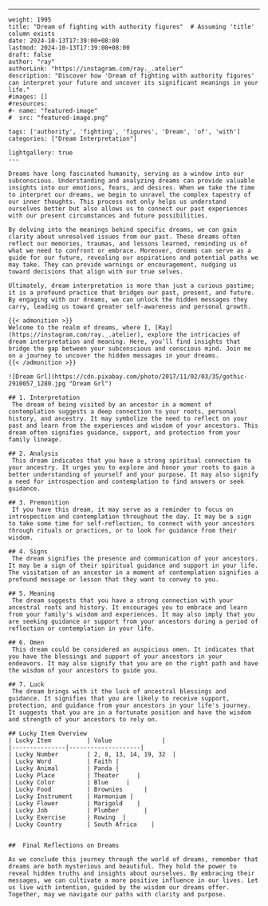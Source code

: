 ---
    weight: 1995
    title: "Dream of fighting with authority figures"  # Assuming 'title' column exists
    date: 2024-10-13T17:39:00+08:00
    lastmod: 2024-10-13T17:39:00+08:00
    draft: false
    author: "ray"
    authorLink: "https://instagram.com/ray._.atelier"
    description: "Discover how 'Dream of fighting with authority figures' can interpret your future and uncover its significant meanings in your life."
    #images: []
    #resources:
    #- name: "featured-image"
    #  src: "featured-image.png"
    
    tags: ['authority', 'fighting', 'figures', 'Dream', 'of', 'with']
    categories: ["Dream Interpretation"]
    
    lightgallery: true
    ---
    
    Dreams have long fascinated humanity, serving as a window into our subconscious. Understanding and analyzing dreams can provide valuable insights into our emotions, fears, and desires. When we take the time to interpret our dreams, we begin to unravel the complex tapestry of our inner thoughts. This process not only helps us understand ourselves better but also allows us to connect our past experiences with our present circumstances and future possibilities.
    
    By delving into the meanings behind specific dreams, we can gain clarity about unresolved issues from our past. These dreams often reflect our memories, traumas, and lessons learned, reminding us of what we need to confront or embrace. Moreover, dreams can serve as a guide for our future, revealing our aspirations and potential paths we may take. They can provide warnings or encouragement, nudging us toward decisions that align with our true selves.
    
    Ultimately, dream interpretation is more than just a curious pastime; it is a profound practice that bridges our past, present, and future. By engaging with our dreams, we can unlock the hidden messages they carry, leading us toward greater self-awareness and personal growth.
    
    {{< admonition >}}
    Welcome to the realm of dreams, where I, [Ray](https://instagram.com/ray._.atelier), explore the intricacies of dream interpretation and meaning. Here, you’ll find insights that bridge the gap between your subconscious and conscious mind. Join me on a journey to uncover the hidden messages in your dreams.
    {{< /admonition >}}
    
    ![Dream Grl](https://cdn.pixabay.com/photo/2017/11/02/03/35/gothic-2910057_1280.jpg "Dream Grl")
    
    ## 1. Interpretation
     The dream of being visited by an ancestor in a moment of contemplation suggests a deep connection to your roots, personal history, and ancestry. It may symbolize the need to reflect on your past and learn from the experiences and wisdom of your ancestors. This dream often signifies guidance, support, and protection from your family lineage.
    
    ## 2. Analysis
     This dream indicates that you have a strong spiritual connection to your ancestry. It urges you to explore and honor your roots to gain a better understanding of yourself and your purpose. It may also signify a need for introspection and contemplation to find answers or seek guidance.
    
    ## 3. Premonition
     If you have this dream, it may serve as a reminder to focus on introspection and contemplation throughout the day. It may be a sign to take some time for self-reflection, to connect with your ancestors through rituals or practices, or to look for guidance from their wisdom.
    
    ## 4. Signs
     The dream signifies the presence and communication of your ancestors. It may be a sign of their spiritual guidance and support in your life. The visitation of an ancestor in a moment of contemplation signifies a profound message or lesson that they want to convey to you.
    
    ## 5. Meaning
     The dream suggests that you have a strong connection with your ancestral roots and history. It encourages you to embrace and learn from your family's wisdom and experiences. It may also imply that you are seeking guidance or support from your ancestors during a period of reflection or contemplation in your life.
    
    ## 6. Omen
     This dream could be considered an auspicious omen. It indicates that you have the blessings and support of your ancestors in your endeavors. It may also signify that you are on the right path and have the wisdom of your ancestors to guide you.
    
    ## 7. Luck
     The dream brings with it the luck of ancestral blessings and guidance. It signifies that you are likely to receive support, protection, and guidance from your ancestors in your life's journey. It suggests that you are in a fortunate position and have the wisdom and strength of your ancestors to rely on.
    
    ## Lucky Item Overview
    | Lucky Item          | Value              |
    |---------------|--------------------|
    | Lucky Number        | 2, 8, 13, 14, 19, 32  |
    | Lucky Word          | Faith |
    | Lucky Animal        | Panda |
    | Lucky Place         | Theater     |
    | Lucky Color         | Blue     |
    | Lucky Food          | Brownies      |
    | Lucky Instrument    | Harmonium |
    | Lucky Flower        | Marigold    |
    | Lucky Job           | Plumber       |
    | Lucky Exercise      | Rowing  |
    | Lucky Country       | South Africa    |
    
    
    ##  Final Reflections on Dreams
    
    As we conclude this journey through the world of dreams, remember that dreams are both mysterious and beautiful. They hold the power to reveal hidden truths and insights about ourselves. By embracing their messages, we can cultivate a more positive influence in our lives. Let us live with intention, guided by the wisdom our dreams offer. Together, may we navigate our paths with clarity and purpose.
    